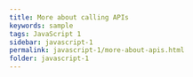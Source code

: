 ```yaml
---
title: More about calling APIs
keywords: sample
tags: JavaScript 1
sidebar: javascript-1
permalink: javascript-1/more-about-apis.html
folder: javascript-1
---
```

